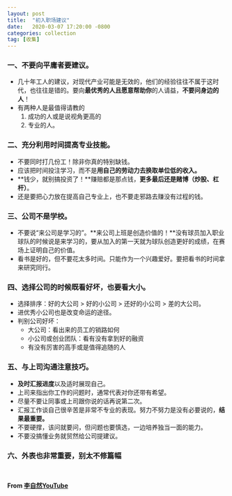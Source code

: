 ```yaml
---
layout: post
title:  "初入职场建议"
date:   2020-03-07 17:20:00 -0800
categories: collection
tag: [收集]
---
```


### 一、不要向平庸者要建议。
- 几十年工人的建议，对现代产业可能是无效的，他们的经验往往不属于这时代，也往往是错的。要向**最优秀的人且愿意帮助你**的人请益，**不要问身边的人**！
- 有两种人是最值得请教的 
  1. 成功的人或是说视角更高的 
  2. 专业的人。

### 二、充分利用时间提高专业技能。
- 不要同时打几份工！除非你真的特别缺钱。
- 应该把时间投注学习，而不是**用自己的劳动力去换取单位低的收入。**
- **钱少，就别搞投资了！**赚赔都是那点钱，**更多最后还是赌博（炒股、杠杆）**。
- 还是要把心力放在提高自己专业上，也不要走邪路去赚没有过程的钱。

### 三、公司不是学校。
- 不要说“来公司是学习的”。**来公司上班是创造价值的！**没有球员加入职业球队的时候说是来学习的，要从加入的第一天就为球队创造更好的成绩，在赛场上证明自己的价值。
- 看书是好的，但不要花太多时间。只能作为一个兴趣爱好。要把看书的时间拿来研究同行。

### 四、选择公司的时候既看好坏，也要看大小。
- 选择排序：好的大公司 > 好的小公司 > 还好的小公司 > 差的大公司。
- 进优秀小公司也是改变命运的途径。
- 判别公司好坏：
  - 大公司：看出来的员工的销路如何
  - 小公司或创业团队：看有没有拿到好的融资 
  - 有没有厉害的高手或是值得追随的人

### 五、与上司沟通注意技巧。
- **及时汇报进度**以及适时展现自己。
- 上司来指出你工作的问题时，通常代表对你还带有希望。
- 尽量不要让同事或上司跟你说的话再说第二次。
- 汇报工作谈自己很辛苦是非常不专业的表现。努力不努力是没有必要说的，**结果最重要。**
- 不要硬撑，该问就要问，但问题也要慎选，一边培养独当一面的能力。
- 不要没搞懂业务就贸然给公司提建议。

### 六、外表也非常重要，别太不修篇幅

<br/>

**From [李自然YouTube](https://www.youtube.com/watch?v=_JFQEPYmQ9I)**